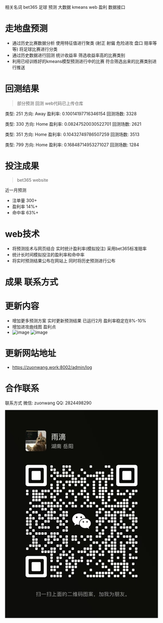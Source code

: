 相关名词 bet365 足球 预测 大数据 kmeans web 盈利 数据接口
# 走地盘预测
- 通过历史比赛数据分析 使用特征值进行聚类 (射正 射偏 危险进攻 盘口 赔率等等) 将足球比赛进行分类
- 通过历史数据进行回测 统计收益率 筛选收益率高的比赛类别
- 利用已经训练好的kmeans模型预测进行中的比赛 符合筛选出来的比赛类别进行推送
# 回测结果
> 部分预测 回测 web代码已上传仓库

类型: 251 方向: Away 盈利率: 0.10014197716346154 回测场数: 3328

类型: 330 方向: Home 盈利率: 0.08247520030522701 回测场数: 2621

类型: 351 方向: Home 盈利率: 0.10432749786507259 回测场数: 3513

类型: 799 方向: Home 盈利率: 0.16848714953271027 回测场数: 1284
# 投注成果
> bet365 website

近一月预测
- 注单量 300+
- 盈利率 14%+
- 命中率 63%+


# web技术
- 将预测技术与网页结合 实时统计盈利率(模拟投注) 采用bet365标准赔率 
- 统计长时间模拟投注的盈利率和命中率 
- 将实时预测结果公布在网站上 同时将历史预测进行公布
# 成果 联系方式
# 更新内容
- 增加更多预测方案 实时更新预测结果 已运行2月 盈利率稳定在8%-10%
- 增加进攻曲线图 盈利点
- ![image](https://github.com/user-attachments/assets/8a3eea9b-2a01-4a76-8b97-116c2c5d4f70)
  ![image](https://github.com/user-attachments/assets/d3818582-42b5-4c44-ba03-0950f0de32b2)
# 更新网站地址 
- https://zuonwang.work:8002/admin/log
# 合作联系
  联系方式 微信: zuonwang  QQ: 2824498290


  ![image](https://github.com/wangzurong/football_predict/blob/main/5d5ecd60d6ed7582c70e9cc9f3a8a80.jpg)
